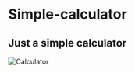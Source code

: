 # Simple-calculator
Just a simple calculator
---

![Calculator](https://user-images.githubusercontent.com/97880185/213647961-97e6cbf7-b34a-4b51-9100-5c22d1067311.png)
